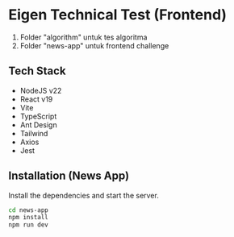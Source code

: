 # Eigen Technical Test (Frontend)

1. Folder "algorithm" untuk tes algoritma
2. Folder "news-app" untuk frontend challenge

## Tech Stack

- NodeJS v22
- React v19
- Vite
- TypeScript
- Ant Design
- Tailwind
- Axios
- Jest

## Installation (News App)

Install the dependencies and start the server.

```sh
cd news-app
npm install
npm run dev
```


